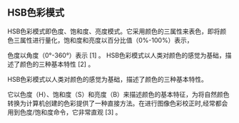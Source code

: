 ## HSB色彩模式

HSB色彩模式即色度、饱和度、亮度模式。它采用颜色的三属性来表色，即将颜色三属性进行量化，饱和度和亮度以百分比值（0%-100%）表示，

色度以角度（0°-360°）表示 [1]  。 HSB色彩模式以人类对颜色的感觉为基础，描述了颜色的三种基本特性 [2]  。


HSB色彩模式以人类对颜色的感觉为基础，描述了颜色的三种基本特性。

它以色度（H）、饱和度（S）和亮度（B）来描述颜色的基本特征，为将自然颜色转换为计算机创建的色彩提供了一种直接方法。在进行图像色彩校正时,经常都会用到色度/饱和度命令，它非常直观 [3]  。